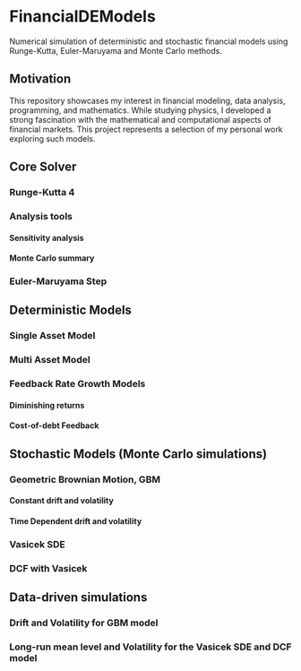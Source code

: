 # FinancialDEModels
Numerical simulation of deterministic and stochastic financial models using Runge-Kutta, Euler-Maruyama and Monte Carlo methods.
## Motivation
This repository showcases my interest in financial modeling, data analysis, programming, and mathematics. While studying physics, I developed a strong fascination with the mathematical and computational aspects of financial markets. This project represents a selection of my personal work exploring such models.
## Core Solver
### Runge-Kutta 4
### Analysis tools
#### Sensitivity analysis
#### Monte Carlo summary

### Euler-Maruyama Step
## Deterministic Models
### Single Asset Model
### Multi Asset Model
### Feedback Rate Growth Models
#### Diminishing returns
#### Cost-of-debt Feedback
## Stochastic Models (Monte Carlo simulations)
### Geometric Brownian Motion, GBM
#### Constant drift and volatility
#### Time Dependent drift and volatility
### Vasicek SDE
### DCF with Vasicek

## Data-driven simulations
### Drift and Volatility for GBM model
### Long-run mean level and Volatility for the Vasicek SDE and DCF model
